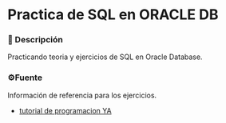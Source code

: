# Practica de SQL en ORACLE DB

### 📝 Descripción

Practicando teoria y ejercicios de SQL en Oracle Database.

### ⚙️Fuente

Información de referencia para los ejercicios.

* [tutorial de programacion YA](https://www.tutorialesprogramacionya.com/oracleya/)
